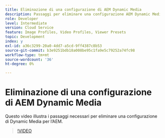 ```yaml
---
title: Eliminazione di una configurazione di AEM Dynamic Media
description: Passaggi per eliminare una configurazione AEM Dynamic Media da AEM Assets.
role: Developer
level: Intermediate
version: Cloud Service
feature: Image Profiles, Video Profiles, Viewer Presets
topic: Development
index: y
exl-id: a36c3299-20a0-4dd7-a5cd-9ff4387c8b53
source-git-commit: b3e9251bdb18a008be95c1fa9e5c79252a74fc98
workflow-type: tm+mt
source-wordcount: '36'
ht-degree: 0%

---
```


# Eliminazione di una configurazione di AEM Dynamic Media

Questo video illustra i passaggi necessari per eliminare una configurazione di Dynamic Media per l’AEM.

>[!VIDEO](https://video.tv.adobe.com/v/335363?quality=12&learn=on)
